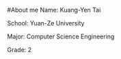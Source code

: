 #About me
Name: Kuang-Yen Tai

School: Yuan-Ze University

Major: Computer Science Engineering

Grade: 2
